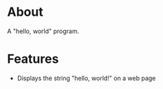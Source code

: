 # About

A "hello, world" program.

# Features

* Displays the string "hello, world!" on a web page
